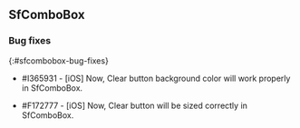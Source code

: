 ## SfComboBox

### Bug fixes
{:#sfcombobox-bug-fixes}

* \#I365931 - [iOS] Now, Clear button background color will work properly in SfComboBox.

* \#F172777 - [iOS] Now, Clear button will be sized correctly in SfComboBox.